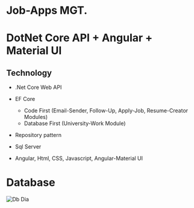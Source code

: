 # Job-Apps MGT.

# DotNet Core API + Angular + Material UI

Technology
----------
- .Net Core Web API

- EF Core 
  - Code First (Email-Sender, Follow-Up, Apply-Job, Resume-Creator Modules) 
  - Database First (University-Work Module)

- Repository pattern

- Sql Server

- Angular, Html, CSS, Javascript, Angular-Material UI


# Database

![Db Dia](https://user-images.githubusercontent.com/26190114/147774692-dd1fe257-4e6a-42bf-a4a6-9b8d982d9ea0.PNG)


